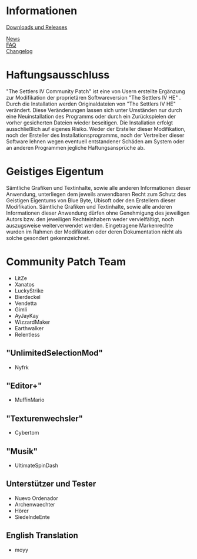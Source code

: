 # Informationen
[Downloads und Releases](https://github.com/LitzeYT/Settlers4Patch/releases)

[News](https://github.com/LitzeYT/Settlers4Patch/blob/master/News.md)  
[FAQ](https://github.com/LitzeYT/Settlers4Patch/blob/master/FAQ.md)  
[Changelog](https://github.com/LitzeYT/Settlers4Patch/blob/master/ChangeLog.md)  

# Haftungsausschluss
"The Settlers IV Community Patch" ist eine von Usern erstellte Ergänzung zur Modifikation der proprietären Softwareversion "The Settlers IV HE" . Durch die Installation werden Originaldateien von "The Settlers IV HE" verändert. Diese Veränderungen lassen sich unter Umständen nur durch eine Neuinstallation des Programms oder durch ein Zurückspielen der vorher gesicherten Dateien wieder beseitigen. Die Installation erfolgt ausschließlich auf eigenes Risiko. Weder der Ersteller dieser Modifikation, noch der Ersteller des Installationsprogramms, noch der Vertreiber dieser Software lehnen wegen eventuell entstandener Schäden am System oder an anderen Programmen jegliche Haftungsansprüche ab.


# Geistiges Eigentum
Sämtliche Grafiken und Textinhalte, sowie alle anderen Informationen dieser Anwendung, unterliegen dem jeweils anwendbaren Recht zum Schutz des Geistigen Eigentums von Blue Byte, Ubisoft oder den Erstellern dieser Modifikation. Sämtliche Grafiken und Textinhalte, sowie alle anderen Informationen dieser Anwendung dürfen ohne Genehmigung des jeweiligen Autors bzw. den jeweiligen Rechteinhabern weder vervielfältigt, noch auszugsweise weiterverwendet werden. Eingetragene Markenrechte wurden im Rahmen der Modifikation oder deren Dokumentation nicht als solche gesondert gekennzeichnet.

# Community Patch Team
- LitZe   
- Xanatos  
- LuckyStrike  
- Bierdeckel  
- Vendetta  
- Gimli  
- AyJayKay  
- WizzardMaker  
- Earthwalker  
- Relentless  


## "UnlimitedSelectionMod"
- Nyfrk 

##  "Editor+"
- MuffinMario 

## "Texturenwechsler"
- Cybertom 

## "Musik"
- UltimateSpinDash 

## Unterstützer und Tester
- Nuevo Ordenador
- Archenwaechter
- Hörer 
- SiedelndeEnte

## English Translation
- moyy
